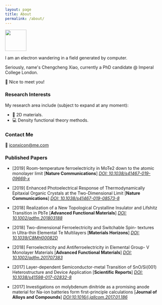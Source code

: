 ```yaml
---
layout: page
title: About
permalink: /about/
---
```


<img style='filter: invert(0%);' src="{{site.baseurl}}/assets/img/Profile_pic.png" width="70">

I am an electron wandering in a field generated by computer.

Seriously, name's Chengcheng Xiao, currently a PhD candidate @ Imperal College London.

👋 Nice to meet you!

### Research Interests

My research area include (subject to expand at any moment):

- 🧱 2D materials.
- 💻 Density functional theory methods.

### Contact Me 
📧 [iconxicon@me.com](mailto:iconxicon@me.com)

### Published Papers

 - [2019] Room-temperature ferroelectricity in MoTe2 down to the atomic monolayer limit [**Nature Communications**] [_DOI: 10.1038/s41467-019-09669-x_](https://doi.org/10.1038/s41467-019-09669-x)

 - [2019] Enhanced Photoelectrical Response of Thermodynamically Epitaxial Organic Crystals at the Two-Dimensional Limit [**Nature Communications**] [_DOI: 10.1038/s41467-019-08573-8_](https://doi.org/10.1038/s41467-019-08573-8)

 - [2018] Realization of a New Topological Crystalline Insulator and Lifshitz Transition in PbTe [**Advanced Functional Materials**] [_DOI: 10.1002/adfm.201803188_](https://doi.org/10.1002/adfm.201803188)

 - [2018] Two-dimensional Ferroelectricity and Switchable Spin- textures in Ultra-thin Elemental Te Multilayers [**Materials Horizons**] [_DOI: 10.1039/C8MH00082D_](https://doi.org/10.1039/C8MH00082D)

 - [2018] Ferroelectricity and Antiferroelectricity in Elemental Group- V Monolayer Materials [**Advanced Functional Materials**] [_DOI: 10.1002/adfm.201707383_](https://doi.org/10.1002/adfm.201707383)

 - [2017] Layer-dependent Semiconductor-metal Transition of SnO/Si(001) Heterostructure and Device Application [**Scientific Reports**] [_DOI: 10.1038/s41598-017-02832-8_](https://doi.org/10.1038/s41598-017-02832-8)

 - [2017] Investigations on molybdenum dinitride as a promising anode material for Na-ion batteries form first-principle calculations [**Journal of Alloys and Compounds**] [_DOI:10.1016/j.jallcom.2017.01.186_](https://doi.org/10.1016/j.jallcom.2017.01.186)

